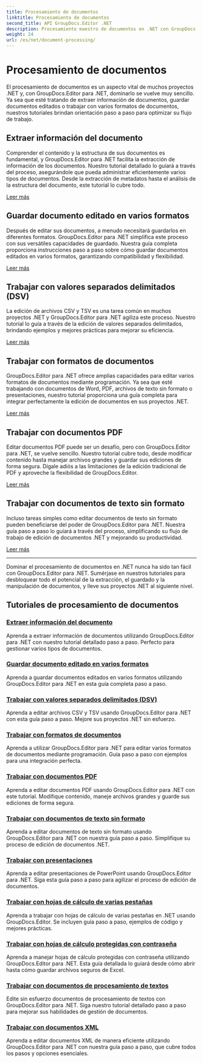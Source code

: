 ```yaml
---
title: Procesamiento de documentos
linktitle: Procesamiento de documentos
second_title: API GroupDocs.Editor .NET
description: Procesamiento maestro de documentos en .NET con GroupDocs.Editor. Aprenda a extraer información, guardarla en varios formatos y trabajar con diferentes tipos de documentos sin esfuerzo.
weight: 24
url: /es/net/document-processing/
---
```


# Procesamiento de documentos


El procesamiento de documentos es un aspecto vital de muchos proyectos .NET y, con GroupDocs.Editor para .NET, dominarlo se vuelve muy sencillo. Ya sea que esté tratando de extraer información de documentos, guardar documentos editados o trabajar con varios formatos de documentos, nuestros tutoriales brindan orientación paso a paso para optimizar su flujo de trabajo.

## Extraer información del documento

Comprender el contenido y la estructura de sus documentos es fundamental, y GroupDocs.Editor para .NET facilita la extracción de información de los documentos. Nuestro tutorial detallado lo guiará a través del proceso, asegurándole que pueda administrar eficientemente varios tipos de documentos. Desde la extracción de metadatos hasta el análisis de la estructura del documento, este tutorial lo cubre todo.

[Leer más](./extract-document-info/)

## Guardar documento editado en varios formatos

Después de editar sus documentos, a menudo necesitará guardarlos en diferentes formatos. GroupDocs.Editor para .NET simplifica este proceso con sus versátiles capacidades de guardado. Nuestra guía completa proporciona instrucciones paso a paso sobre cómo guardar documentos editados en varios formatos, garantizando compatibilidad y flexibilidad.

[Leer más](./save-edited-document-various-formats/)

## Trabajar con valores separados delimitados (DSV)

La edición de archivos CSV y TSV es una tarea común en muchos proyectos .NET y GroupDocs.Editor para .NET agiliza este proceso. Nuestro tutorial lo guía a través de la edición de valores separados delimitados, brindando ejemplos y mejores prácticas para mejorar su eficiencia.

[Leer más](./work-dsv/)

## Trabajar con formatos de documentos

GroupDocs.Editor para .NET ofrece amplias capacidades para editar varios formatos de documentos mediante programación. Ya sea que esté trabajando con documentos de Word, PDF, archivos de texto sin formato o presentaciones, nuestro tutorial proporciona una guía completa para integrar perfectamente la edición de documentos en sus proyectos .NET.

[Leer más](./work-document-formats/)

## Trabajar con documentos PDF

Editar documentos PDF puede ser un desafío, pero con GroupDocs.Editor para .NET, se vuelve sencillo. Nuestro tutorial cubre todo, desde modificar contenido hasta manejar archivos grandes y guardar sus ediciones de forma segura. Dígale adiós a las limitaciones de la edición tradicional de PDF y aproveche la flexibilidad de GroupDocs.Editor.

[Leer más](./work-pdf-documents/)

## Trabajar con documentos de texto sin formato

Incluso tareas simples como editar documentos de texto sin formato pueden beneficiarse del poder de GroupDocs.Editor para .NET. Nuestra guía paso a paso lo guiará a través del proceso, simplificando su flujo de trabajo de edición de documentos .NET y mejorando su productividad.

[Leer más](./work-plain-text-documents/)

---

Dominar el procesamiento de documentos en .NET nunca ha sido tan fácil con GroupDocs.Editor para .NET. Sumérjase en nuestros tutoriales para desbloquear todo el potencial de la extracción, el guardado y la manipulación de documentos, y lleve sus proyectos .NET al siguiente nivel.
## Tutoriales de procesamiento de documentos
### [Extraer información del documento](./extract-document-info/)
Aprenda a extraer información de documentos utilizando GroupDocs.Editor para .NET con nuestro tutorial detallado paso a paso. Perfecto para gestionar varios tipos de documentos.
### [Guardar documento editado en varios formatos](./save-edited-document-various-formats/)
Aprenda a guardar documentos editados en varios formatos utilizando GroupDocs.Editor para .NET en esta guía completa paso a paso.
### [Trabajar con valores separados delimitados (DSV)](./work-dsv/)
Aprenda a editar archivos CSV y TSV usando GroupDocs.Editor para .NET con esta guía paso a paso. Mejore sus proyectos .NET sin esfuerzo.
### [Trabajar con formatos de documentos](./work-document-formats/)
Aprenda a utilizar GroupDocs.Editor para .NET para editar varios formatos de documentos mediante programación. Guía paso a paso con ejemplos para una integración perfecta.
### [Trabajar con documentos PDF](./work-pdf-documents/)
Aprenda a editar documentos PDF usando GroupDocs.Editor para .NET con este tutorial. Modifique contenido, maneje archivos grandes y guarde sus ediciones de forma segura.
### [Trabajar con documentos de texto sin formato](./work-plain-text-documents/)
Aprenda a editar documentos de texto sin formato usando GroupDocs.Editor para .NET con nuestra guía paso a paso. Simplifique su proceso de edición de documentos .NET.
### [Trabajar con presentaciones](./work-presentations/)
Aprenda a editar presentaciones de PowerPoint usando GroupDocs.Editor para .NET. Siga esta guía paso a paso para agilizar el proceso de edición de documentos.
### [Trabajar con hojas de cálculo de varias pestañas](./work-multi-tab-spreadsheets/)
Aprenda a trabajar con hojas de cálculo de varias pestañas en .NET usando GroupDocs.Editor. Se incluyen guía paso a paso, ejemplos de código y mejores prácticas.
### [Trabajar con hojas de cálculo protegidas con contraseña](./work-password-protected-spreadsheets/)
Aprenda a manejar hojas de cálculo protegidas con contraseña utilizando GroupDocs.Editor para .NET. Esta guía detallada lo guiará desde cómo abrir hasta cómo guardar archivos seguros de Excel.
### [Trabajar con documentos de procesamiento de textos](./work-word-processing-documents/)
Edite sin esfuerzo documentos de procesamiento de textos con GroupDocs.Editor para .NET. Siga nuestro tutorial detallado paso a paso para mejorar sus habilidades de gestión de documentos.
### [Trabajar con documentos XML](./work-xml-documents/)
Aprenda a editar documentos XML de manera eficiente utilizando GroupDocs.Editor para .NET con nuestra guía paso a paso, que cubre todos los pasos y opciones esenciales.